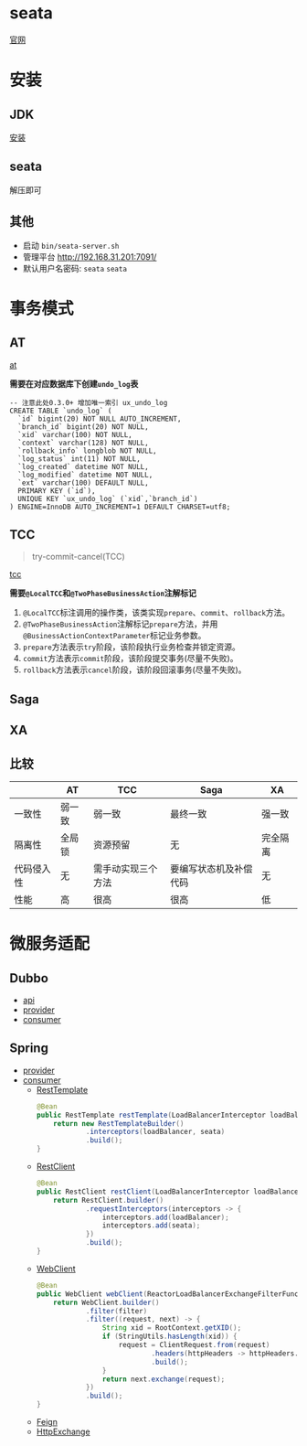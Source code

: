 # seata
[官网](https://seata.apache.org/zh-cn/)

# 安装
## JDK
[安装](../../base/JDK安装.md)

## seata
解压即可

## 其他
- 启动 `bin/seata-server.sh`
- 管理平台 http://192.168.31.201:7091/
- 默认用户名密码: `seata` `seata`

# 事务模式
## AT
[at](seata-dubbo/seata-dubbo-consumer/src/main/java/com/example/seata/consumer/at)

**需要在对应数据库下创建`undo_log`表**
```
-- 注意此处0.3.0+ 增加唯一索引 ux_undo_log
CREATE TABLE `undo_log` (
  `id` bigint(20) NOT NULL AUTO_INCREMENT,
  `branch_id` bigint(20) NOT NULL,
  `xid` varchar(100) NOT NULL,
  `context` varchar(128) NOT NULL,
  `rollback_info` longblob NOT NULL,
  `log_status` int(11) NOT NULL,
  `log_created` datetime NOT NULL,
  `log_modified` datetime NOT NULL,
  `ext` varchar(100) DEFAULT NULL,
  PRIMARY KEY (`id`),
  UNIQUE KEY `ux_undo_log` (`xid`,`branch_id`)
) ENGINE=InnoDB AUTO_INCREMENT=1 DEFAULT CHARSET=utf8;
```

## TCC
> try-commit-cancel(TCC)

[tcc](seata-dubbo/seata-dubbo-consumer/src/main/java/com/example/seata/consumer/tcc)

**需要`@LocalTCC`和`@TwoPhaseBusinessAction`注解标记**
1. `@LocalTCC`标注调用的操作类，该类实现`prepare`、`commit`、`rollback`方法。
2. `@TwoPhaseBusinessAction`注解标记`prepare`方法，并用`@BusinessActionContextParameter`标记业务参数。
3. `prepare`方法表示`try`阶段，该阶段执行业务检查并锁定资源。
4. `commit`方法表示`commit`阶段，该阶段提交事务(尽量不失败)。
5. `rollback`方法表示`cancel`阶段，该阶段回滚事务(尽量不失败)。

## Saga

## XA

## 比较
| | AT | TCC | Saga | XA |
|---|---|---|---|---|
| 一致性 | 弱一致 | 弱一致 | 最终一致 | 强一致 |
| 隔离性 | 全局锁 | 资源预留 | 无 | 完全隔离 |
| 代码侵入性 | 无 | 需手动实现三个方法 | 要编写状态机及补偿代码 | 无 |
| 性能 | 高 | 很高 | 很高 | 低 |

# 微服务适配
## Dubbo
- [api](./seata-dubbo/seata-dubbo-api/src/main/java/com/example/seata/server/Server.java)
- [provider](./seata-dubbo/seata-dubbo-provider/src/main/java/com/example/seata/provider/SeataDubboProviderApplication.java)
- [consumer](./seata-dubbo/seata-dubbo-consumer/src/main/java/com/example/seata/consumer/SeataDubboConsumerApplication.java)

## Spring
- [provider](./seata-spring/seata-spring-provider/src/main/java/com/example/seata/provider/SeataSpringProviderApplication.java)
- [consumer](./seata-spring/seata-spring-consumer/src/main/java/com/example/seata/consumer/SeataSpringConsumerApplication.java)
  - [RestTemplate](./seata-spring/seata-spring-consumer/src/main/java/com/example/seata/consumer/service/RestTemplateServerImpl.java)
    ```java
    @Bean
    public RestTemplate restTemplate(LoadBalancerInterceptor loadBalancer, SeataRestTemplateInterceptor seata) {
        return new RestTemplateBuilder()
				.interceptors(loadBalancer, seata)
				.build();
    }
    ```
  - [RestClient](./seata-spring/seata-spring-consumer/src/main/java/com/example/seata/consumer/service/RestClientServerImpl.java)
    ```java
    @Bean
    public RestClient restClient(LoadBalancerInterceptor loadBalancer, SeataRestTemplateInterceptor seata) {
        return RestClient.builder()
				.requestInterceptors(interceptors -> {
					interceptors.add(loadBalancer);
					interceptors.add(seata);
				})
				.build();
    }
    ```
  - [WebClient](./seata-spring/seata-spring-consumer/src/main/java/com/example/seata/consumer/service/WebClientServerImpl.java)
    ```java
    @Bean
    public WebClient webClient(ReactorLoadBalancerExchangeFilterFunction filter) {
        return WebClient.builder()
				.filter(filter)
				.filter((request, next) -> {
					String xid = RootContext.getXID();
					if (StringUtils.hasLength(xid)) {
						request = ClientRequest.from(request)
								.headers(httpHeaders -> httpHeaders.add(RootContext.KEY_XID, xid))
								.build();
					}
					return next.exchange(request);
				})
				.build();
    }
    ```
  - [Feign](./seata-spring/seata-spring-consumer/src/main/java/com/example/seata/consumer/service/FeignServerImpl.java)
  - [HttpExchange](./seata-spring/seata-spring-consumer/src/main/java/com/example/seata/consumer/service/ExchangeServerImpl.java)


